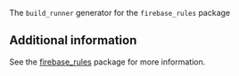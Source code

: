 The `build_runner` generator for the `firebase_rules` package

## Additional information

See the [firebase_rules](https://pub.dev/packages/firebase_rules) package for more information.
